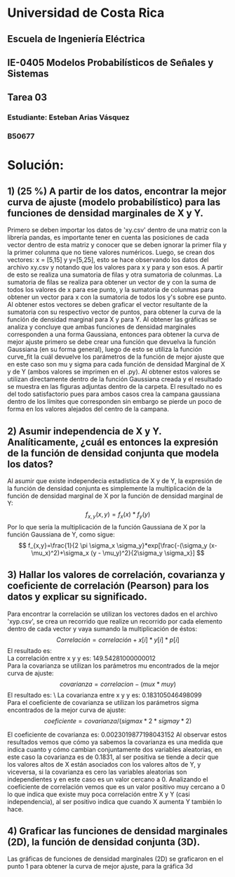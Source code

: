 # Universidad de Costa Rica
## Escuela de Ingeniería Eléctrica
## IE-0405 Modelos Probabilísticos de Señales y Sistemas  
## Tarea 03
### Estudiante: Esteban Arias Vásquez
### B50677
# Solución:
## 1) (25 %) A partir de los datos, encontrar la mejor curva de ajuste (modelo probabilístico) para las funciones de densidad marginales de X y Y.
Primero se deben importar los datos de 'xy.csv' dentro de una matriz con la librería pandas, es importante tener en cuenta las posiciones de cada vector dentro de esta matriz y conocer que se deben ignorar la primer fila y la primer colunma que no tiene valores numéricos. Luego, se crean dos vectores: x = [5,15] y y=[5,25], esto se hace observando los datos del archivo xy.csv y notando que los valores para x y para y son esos. A partir de esto se realiza una sumatoria de filas y otra sumatoria de colunmas. La sumatoria de filas se realiza para obtener un vector de y con la suma de todos los valores de x para ese punto, y la sumatoria de colunmas para obtener un vector para x con la sumatoria de todos los y's sobre ese punto. Al obtener estos vectores se deben graficar el vector resultante de la sumatoria con su respectivo vector de puntos, para obtener la curva de la función de densidad marginal para X y para Y. 
Al obtener las gráficas se analiza y concluye que ambas funciones de densidad marginales corresponden a una forma Gaussiana, entonces para obtener la curva de mejor ajuste primero se debe crear una función que devuelva la función Gaussiana (en su forma general), luego de esto se utiliza la función curve_fit la cuál devuelve los parámetros de la función de mejor ajuste que en este caso son mu y sigma para cada función de densidad Marginal de X y de Y (ambos valores se imprimen en el .py).
Al obtener estos valores se utilizan directamente dentro de la función Gaussiana creada y el resultado se muestra en las figuras adjuntas dentro de la carpeta. El resultado no es del todo satisfactorio pues para ambos casos crea la campana gaussiana dentro de los límites que corresponden sin embargo se pierde un poco de forma en los valores alejados del centro de la campana. 
## 2)  Asumir independencia de X y Y. Analíticamente, ¿cuál es entonces la expresión de la función de densidad conjunta que modela los datos?
Al asumir que existe independecia estadística de X y de Y, la expresión de la función de densidad conjunta es simplemente la multiplicación de la función de densidad marginal de X por la función de densidad marginal de Y:
$$f_{x,y}(x,y)=f_x(x)*f_y(y) $$
Por lo que sería la multiplicación de la función Gaussiana de X por la función Gaussiana de Y, como sigue:
$$ f_{x,y}=\frac{1}{2 \pi \sigma_x \sigma_y}*exp[\frac{-(\sigma_y (x-\mu_x)^2)+\sigma_x (y - \mu_y)^2}{2\sigma_y \sigma_x}]
$$
## 3) Hallar los valores de correlación, covarianza y coeficiente de correlación (Pearson) para los datos y explicar su significado.
Para encontrar la correlación se utilizan los vectores dados en el archivo 'xyp.csv', se crea un recorrido que realize un recorrido por cada elemento dentro de cada vector y vaya sumando la multiplicación de éstos: $$Correlación = correlación +x[i]*y[i]*p[i]$$ El resultado es: \
La correlación entre x y y es: 149.54281000000012 \
Para la covarianza se utilizan los parámetros mu encontrados de la mejor curva de ajuste: $$ covarianza= correlacion-(mux*muy)$$ El resultado es: \ 
La covarianza entre x y y es: 0.183105046498099 \
Para el coeficiente de covarianza se utilizan los parámetros sigma encontrados de la mejor curva de ajuste: $$ coeficiente = covarianza/(sigmax*2*sigmay*2)$$ 

El coeficiente de covarianza es: 0.0023019877198043152
Al observar estos resultados vemos que cómo ya sabemos la covarianza es una medida que indica cuanto y cómo cambian conjuntamente dos variables aleatorias, en este caso la covarianza es de 0.1831, al ser positiva se tiende a decir que los valores altos de X están asociados con los valores altos de Y, y viceversa, si la covarianza es cero las variables aleatorias son independientes y en este caso es un valor cercano a 0. Analizando el coeficiente de correlación vemos que es un valor positivo muy cercano a 0 lo que indica que existe muy poca correlación entre X y Y (casi independencia), al ser positivo indica que cuando X aumenta Y también lo hace. 



## 4) Graficar las funciones de densidad marginales (2D), la función de densidad conjunta (3D). 
Las gráficas de funciones de densidad marginales (2D) se graficaron en el punto 1 para obtener la curva de mejor ajuste, para la gráfica 3d





```python

```
